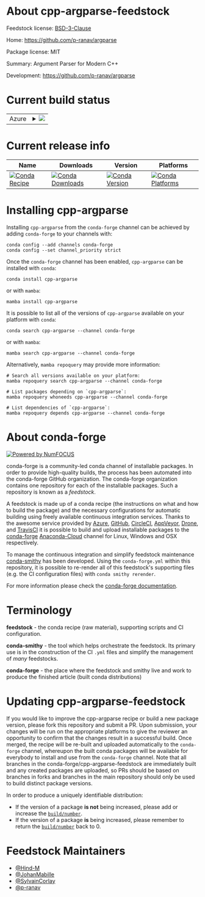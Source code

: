 About cpp-argparse-feedstock
============================

Feedstock license: [BSD-3-Clause](https://github.com/conda-forge/cpp-argparse-feedstock/blob/main/LICENSE.txt)

Home: https://github.com/p-ranav/argparse

Package license: MIT

Summary: Argument Parser for Modern C++ 

Development: https://github.com/p-ranav/argparse

Current build status
====================


<table>
    
  <tr>
    <td>Azure</td>
    <td>
      <details>
        <summary>
          <a href="https://dev.azure.com/conda-forge/feedstock-builds/_build/latest?definitionId=18104&branchName=main">
            <img src="https://dev.azure.com/conda-forge/feedstock-builds/_apis/build/status/cpp-argparse-feedstock?branchName=main">
          </a>
        </summary>
        <table>
          <thead><tr><th>Variant</th><th>Status</th></tr></thead>
          <tbody><tr>
              <td>linux_64</td>
              <td>
                <a href="https://dev.azure.com/conda-forge/feedstock-builds/_build/latest?definitionId=18104&branchName=main">
                  <img src="https://dev.azure.com/conda-forge/feedstock-builds/_apis/build/status/cpp-argparse-feedstock?branchName=main&jobName=linux&configuration=linux%20linux_64_" alt="variant">
                </a>
              </td>
            </tr><tr>
              <td>osx_64</td>
              <td>
                <a href="https://dev.azure.com/conda-forge/feedstock-builds/_build/latest?definitionId=18104&branchName=main">
                  <img src="https://dev.azure.com/conda-forge/feedstock-builds/_apis/build/status/cpp-argparse-feedstock?branchName=main&jobName=osx&configuration=osx%20osx_64_" alt="variant">
                </a>
              </td>
            </tr><tr>
              <td>osx_arm64</td>
              <td>
                <a href="https://dev.azure.com/conda-forge/feedstock-builds/_build/latest?definitionId=18104&branchName=main">
                  <img src="https://dev.azure.com/conda-forge/feedstock-builds/_apis/build/status/cpp-argparse-feedstock?branchName=main&jobName=osx&configuration=osx%20osx_arm64_" alt="variant">
                </a>
              </td>
            </tr><tr>
              <td>win_64</td>
              <td>
                <a href="https://dev.azure.com/conda-forge/feedstock-builds/_build/latest?definitionId=18104&branchName=main">
                  <img src="https://dev.azure.com/conda-forge/feedstock-builds/_apis/build/status/cpp-argparse-feedstock?branchName=main&jobName=win&configuration=win%20win_64_" alt="variant">
                </a>
              </td>
            </tr>
          </tbody>
        </table>
      </details>
    </td>
  </tr>
</table>

Current release info
====================

| Name | Downloads | Version | Platforms |
| --- | --- | --- | --- |
| [![Conda Recipe](https://img.shields.io/badge/recipe-cpp--argparse-green.svg)](https://anaconda.org/conda-forge/cpp-argparse) | [![Conda Downloads](https://img.shields.io/conda/dn/conda-forge/cpp-argparse.svg)](https://anaconda.org/conda-forge/cpp-argparse) | [![Conda Version](https://img.shields.io/conda/vn/conda-forge/cpp-argparse.svg)](https://anaconda.org/conda-forge/cpp-argparse) | [![Conda Platforms](https://img.shields.io/conda/pn/conda-forge/cpp-argparse.svg)](https://anaconda.org/conda-forge/cpp-argparse) |

Installing cpp-argparse
=======================

Installing `cpp-argparse` from the `conda-forge` channel can be achieved by adding `conda-forge` to your channels with:

```
conda config --add channels conda-forge
conda config --set channel_priority strict
```

Once the `conda-forge` channel has been enabled, `cpp-argparse` can be installed with `conda`:

```
conda install cpp-argparse
```

or with `mamba`:

```
mamba install cpp-argparse
```

It is possible to list all of the versions of `cpp-argparse` available on your platform with `conda`:

```
conda search cpp-argparse --channel conda-forge
```

or with `mamba`:

```
mamba search cpp-argparse --channel conda-forge
```

Alternatively, `mamba repoquery` may provide more information:

```
# Search all versions available on your platform:
mamba repoquery search cpp-argparse --channel conda-forge

# List packages depending on `cpp-argparse`:
mamba repoquery whoneeds cpp-argparse --channel conda-forge

# List dependencies of `cpp-argparse`:
mamba repoquery depends cpp-argparse --channel conda-forge
```


About conda-forge
=================

[![Powered by
NumFOCUS](https://img.shields.io/badge/powered%20by-NumFOCUS-orange.svg?style=flat&colorA=E1523D&colorB=007D8A)](https://numfocus.org)

conda-forge is a community-led conda channel of installable packages.
In order to provide high-quality builds, the process has been automated into the
conda-forge GitHub organization. The conda-forge organization contains one repository
for each of the installable packages. Such a repository is known as a *feedstock*.

A feedstock is made up of a conda recipe (the instructions on what and how to build
the package) and the necessary configurations for automatic building using freely
available continuous integration services. Thanks to the awesome service provided by
[Azure](https://azure.microsoft.com/en-us/services/devops/), [GitHub](https://github.com/),
[CircleCI](https://circleci.com/), [AppVeyor](https://www.appveyor.com/),
[Drone](https://cloud.drone.io/welcome), and [TravisCI](https://travis-ci.com/)
it is possible to build and upload installable packages to the
[conda-forge](https://anaconda.org/conda-forge) [Anaconda-Cloud](https://anaconda.org/)
channel for Linux, Windows and OSX respectively.

To manage the continuous integration and simplify feedstock maintenance
[conda-smithy](https://github.com/conda-forge/conda-smithy) has been developed.
Using the ``conda-forge.yml`` within this repository, it is possible to re-render all of
this feedstock's supporting files (e.g. the CI configuration files) with ``conda smithy rerender``.

For more information please check the [conda-forge documentation](https://conda-forge.org/docs/).

Terminology
===========

**feedstock** - the conda recipe (raw material), supporting scripts and CI configuration.

**conda-smithy** - the tool which helps orchestrate the feedstock.
                   Its primary use is in the construction of the CI ``.yml`` files
                   and simplify the management of *many* feedstocks.

**conda-forge** - the place where the feedstock and smithy live and work to
                  produce the finished article (built conda distributions)


Updating cpp-argparse-feedstock
===============================

If you would like to improve the cpp-argparse recipe or build a new
package version, please fork this repository and submit a PR. Upon submission,
your changes will be run on the appropriate platforms to give the reviewer an
opportunity to confirm that the changes result in a successful build. Once
merged, the recipe will be re-built and uploaded automatically to the
`conda-forge` channel, whereupon the built conda packages will be available for
everybody to install and use from the `conda-forge` channel.
Note that all branches in the conda-forge/cpp-argparse-feedstock are
immediately built and any created packages are uploaded, so PRs should be based
on branches in forks and branches in the main repository should only be used to
build distinct package versions.

In order to produce a uniquely identifiable distribution:
 * If the version of a package **is not** being increased, please add or increase
   the [``build/number``](https://docs.conda.io/projects/conda-build/en/latest/resources/define-metadata.html#build-number-and-string).
 * If the version of a package **is** being increased, please remember to return
   the [``build/number``](https://docs.conda.io/projects/conda-build/en/latest/resources/define-metadata.html#build-number-and-string)
   back to 0.

Feedstock Maintainers
=====================

* [@Hind-M](https://github.com/Hind-M/)
* [@JohanMabille](https://github.com/JohanMabille/)
* [@SylvainCorlay](https://github.com/SylvainCorlay/)
* [@p-ranav](https://github.com/p-ranav/)


